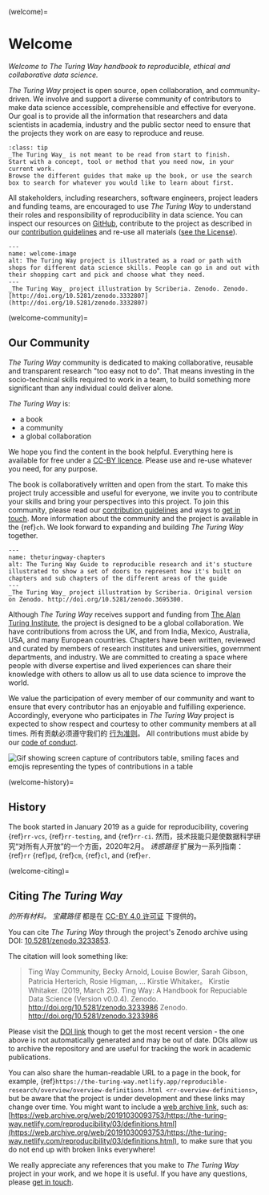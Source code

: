 (welcome)=
# Welcome

*Welcome to The Turing Way handbook to reproducible, ethical and collaborative data science.*

_The Turing Way_ project is open source, open collaboration, and community-driven. We involve and support a diverse community of contributors to make data science accessible, comprehensible and effective for everyone. Our goal is to provide all the information that researchers and data scientists in academia, industry and the public sector need to ensure that the projects they work on are easy to reproduce and reuse.

```{admonition} Top Tip
:class: tip
_The Turing Way_ is not meant to be read from start to finish.
Start with a concept, tool or method that you need now, in your current work.
Browse the different guides that make up the book, or use the search box to search for whatever you would like to learn about first.
```

All stakeholders, including researchers, software engineers, project leaders and funding teams, are encouraged to use _The Turing Way_ to understand their roles and responsibility of reproducibility in data science. You can inspect our resources on [GitHub](https://github.com/alan-turing-institute/the-turing-way), contribute to the project as described in our [contribution guidelines](https://github.com/alan-turing-institute/the-turing-way/blob/main/CONTRIBUTING.md) and re-use all materials ([see the License](https://github.com/alan-turing-institute/the-turing-way/blob/main/LICENSE.md)).

```{figure} figures/welcome.jpg
---
name: welcome-image
alt: The Turing Way project is illustrated as a road or path with shops for different data science skills. People can go in and out with their shopping cart and pick and choose what they need.
---
_The Turing Way_ project illustration by Scriberia. Zenodo. Zenodo. [http://doi.org/10.5281/zenodo.3332807](http://doi.org/10.5281/zenodo.3332807)
```

(welcome-community)=
## Our Community

_The Turing Way_ community is dedicated to making collaborative, reusable and transparent research "too easy not to do". That means investing in the socio-technical skills required to work in a team, to build something more significant than any individual could deliver alone.

_The Turing Way_ is:

* a book
* a community
* a global collaboration

We hope you find the content in the book helpful. Everything here is available for free under a [CC-BY licence](https://github.com/alan-turing-institute/the-turing-way/blob/main/LICENSE.md). Please use and re-use whatever you need, for any purpose.

The book is collaboratively written and open from the start. To make this project truly accessible and useful for everyone, we invite you to contribute your skills and bring your perspectives into this project. To join this community, please read our [contribution guidelines](https://github.com/alan-turing-institute/the-turing-way/blob/main/CONTRIBUTING.md) and ways to [get in touch](https://github.com/alan-turing-institute/the-turing-way#get-in-touch). More information about the community and the project is available in the {ref}`ch`. We look forward to expanding and building _The Turing Way_ together.

```{figure} figures/theturingway-chapters.jpg
---
name: theturingway-chapters
alt: The Turing Way Guide to reproducible research and it's stucture illustrated to show a set of doors to represent how it's built on chapters and sub chapters of the different areas of the guide
---
_The Turing Way_ project illustration by Scriberia. Original version on Zenodo. http://doi.org/10.5281/zenodo.3695300.
```

Although _The Turing Way_ receives support and funding from [The Alan Turing Institute](https://www.turing.ac.uk/), the project is designed to be a global collaboration. We have contributions from across the UK, and from India, Mexico, Australia, USA, and many European countries. Chapters have been written, reviewed and curated by members of research institutes and universities, government departments, and industry. We are committed to creating a space where people with diverse expertise and lived experiences can share their knowledge with others to allow us all to use data science to improve the world.

We value the participation of every member of our community and want to ensure that every contributor has an enjoyable and fulfilling experience. Accordingly, everyone who participates in _The Turing Way_ project is expected to show respect and courtesy to other community members at all times. 所有贡献必须遵守我们的 [行为准则](https://github.com/alan-turing-institute/the-turing-way/blob/main/CODE_OF_CONDUCT.md)。 All contributions must abide by our [code of conduct](https://github.com/alan-turing-institute/the-turing-way/blob/main/CODE_OF_CONDUCT.md).

![Gif showing screen capture of contributors table, smiling faces and emojis representing the types of contributions in a table](https://media.giphy.com/media/gKIUisnjpj2PS75nOJ/giphy.gif)

(welcome-history)=
## History

The book started in January 2019 as a guide for reproducibility, covering {ref}`rr-vcs`, {ref}`rr-testing`, and {ref}`rr-ci`. 然而，技术技能只是使数据科学研究“对所有人开放”的一个方面，2020年2月。 _诱惑路径_ 扩展为一系列指南： {ref}`rr` {ref}`pd`, {ref}`cm`, {ref}`cl`, and {ref}`er`.

(welcome-citing)=
## Citing _The Turing Way_

_的所有材料。 宝藏路径_ 都是在 [CC-BY 4.0 许可证](https://github.com/alan-turing-institute/the-turing-way/blob/main/LICENSE.md) 下提供的。

You can cite _The Turing Way_ through the project's Zenodo archive using DOI: [10.5281/zenodo.3233853](https://doi.org/10.5281/zenodo.3233853).

The citation will look something like:

> Ting Way Community, Becky Arnold, Louise Bowler, Sarah Gibson, Patricia Herterich, Rosie Higman, … Kirstie Whitaker。 Kirstie Whitaker. (2019, March 25). Ting Way: A Handbook for Repuciable Data Science (Version v0.0.4). Zenodo. http://doi.org/10.5281/zenodo.3233986 Zenodo. http://doi.org/10.5281/zenodo.3233986

Please visit the [DOI link](https://doi.org/10.5281/zenodo.3233853) though to get the most recent version - the one above is not automatically generated and may be out of date. DOIs allow us to archive the repository and are useful for tracking the work in academic publications.

You can also share the human-readable URL to a page in the book, for example, {ref}`https://the-turing-way.netlify.app/reproducible-research/overview/overview-definitions.html <rr-overview-definitions>`, but be aware that the project is under development and these links may change over time. You might want to include a [web archive link](http://web.archive.org), such as: [https://web.archive.org/web/20191030093753/https://the-turing-way.netlify.com/reproducibility/03/definitions.html](https://web.archive.org/web/20191030093753/https://the-turing-way.netlify.com/reproducibility/03/definitions.html), to make sure that you do not end up with broken links everywhere!

We really appreciate any references that you make to _The Turing Way_ project in your work, and we hope it is useful. If you have any questions, please [get in touch](https://github.com/alan-turing-institute/the-turing-way#get-in-touch).
